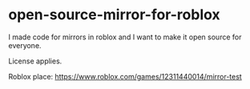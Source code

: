 # open-source-mirror-for-roblox
I made code for mirrors in roblox and I want to make it open source for everyone.

License applies.

Roblox place: https://www.roblox.com/games/12311440014/mirror-test
